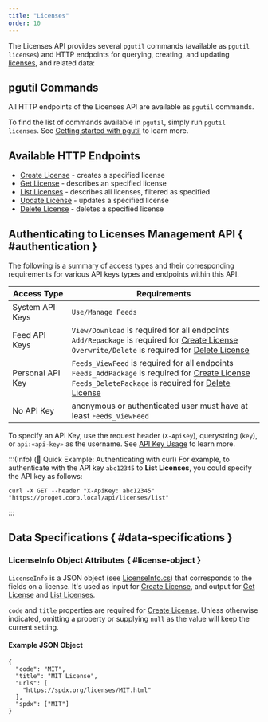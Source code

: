 ```yaml
---
title: "Licenses"
order: 10
---
```


The Licenses API provides several `pgutil` commands (available as `pgutil licenses`) and HTTP endpoints for querying, creating, and updating [licenses](/docs/proget/sca/licenses), and related data:

## pgutil Commands

All HTTP endpoints of the Licenses API are available as `pgutil` commands. 

To find the list of commands available in `pgutil`, simply run `pgutil licenses`. See [Getting started with pgutil](/docs/proget/api/pgutil) to learn more.

## Available HTTP Endpoints

* [Create License](/docs/proget/api/licenses/create) - creates a specified license
* [Get License](/docs/proget/api/licenses/get) - describes an specified license
* [List Licenses](/docs/proget/api/licenses/list) - describes all licenses, filtered as specified
* [Update License](/docs/proget/api/licenses/update) - updates a specified license
* [Delete License](/docs/proget/api/licenses/delete) - deletes a specified license

## Authenticating to Licenses Management API { #authentication }

The following is a summary of access types and their corresponding requirements for various API keys types and endpoints within this API.

| Access Type | Requirements |
| --- | --- |
| System API Keys | `Use/Manage Feeds`  
| Feed API Keys | `View/Download` is required for all endpoints<br/>`Add/Repackage` is required for [Create License](/docs/proget/api/licenses/create)<br/>`Overwrite/Delete` is required for [Delete License](/docs/proget/api/licenses/delete)
| Personal API Key | `Feeds_ViewFeed` is required for all endpoints<br/>`Feeds_AddPackage` is required for [Create License](/docs/proget/api/licenses/create)<br/>`Feeds_DeletePackage` is required for [Delete License](/docs/proget/api/licenses/delete)
| No API Key | anonymous or authenticated user must have at least `Feeds_ViewFeed`

To specify an API Key, use the request header (`X-ApiKey`), querystring (`key`), or `api:«api-key»` as the username. See [API Key Usage](/docs/proget/api/apikeys#using-api-keys) to learn more.

:::(Info) (🚀 Quick Example: Authenticating with curl)
For example, to authenticate with the API key `abc12345` to **List Licenses**, you could specify the API key as follows:
````
curl -X GET --header "X-ApiKey: abc12345" "https://proget.corp.local/api/licenses/list"
````
:::

## Data Specifications { #data-specifications }

### LicenseInfo Object Attributes { #license-object }

`LicenseInfo` is a JSON object (see [LicenseInfo.cs](https://github.com/Inedo/pgutil/blob/thousand/Inedo.ProGet/LicenseInfo.cs)) that corresponds to the fields on a license. It's used as input for [Create License](/docs/proget/api/licenses/create), and output for [Get License](/docs/proget/api/licenses/get) and [List Licenses](/docs/proget/api/licenses/list).

`code` and `title` properties are required for [Create License](/docs/proget/api/licenses/create). Unless otherwise indicated, omitting a property or supplying `null` as the value will keep the current setting.

#### Example JSON Object
```
{
  "code": "MIT",
  "title": "MIT License",
  "urls": [
    "https://spdx.org/licenses/MIT.html"
  ],
  "spdx": ["MIT"]
}
```
